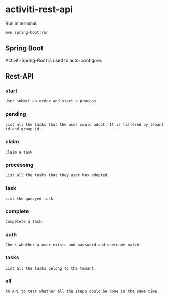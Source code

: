 # activiti-rest-api

Run in terminal:

```
mvn spring-boot:run
```

## Spring Boot

Activiti-Spring-Boot is used to auto-configure.

## Rest-API

### start

```
User submit an order and start a process
```

### pending

```
List all the tasks that the user could adopt. It is filtered by tenant id and group id.
```

### claim

```
Claim a task
```

### processing

```
List all the tasks that they user has adopted.
```

### task

```
List the queryed task.
```

### complete

```
Compelete a task.
```

### auth

```
Check whether a user exists and password and username match.
```

### tasks

```
List all the tasks belong to the tenant.
```

### all

```
An API to test whether all the steps could be done in the same time.
```


